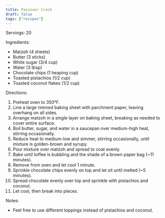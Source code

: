 ```yaml
---
title: Passover Crack
draft: false
tags: ["recipes"]
---
```


Servings: 20

Ingredients:
- Matzoh (4 sheets)
- Butter (3 sticks)
- White sugar (3/4 cup)
- Water (3 tbsp)
- Chocolate chips (1 heaping cup)
- Toasted pistachios (1/2 cup)
- Toasted coconut flakes (1/2 cup)

Directions:
1) Preheat oven to 350°F.
2) Line a large rimmed baking sheet with parchment paper, leaving overhang on all sides.
3) Arrange matzoh in a single layer on baking sheet, breaking as needed to cover entire surface.
4) Boil butter, sugar, and water in a saucepan over medium-high heat, stirring occasionally.
5) Reduce heat to medium-low and simmer, stirring occasionally, until mixture is golden-brown and syrupy.
6) Pour mixture over matzoh and spread to coat evenly.
7) Bake until toffee is bubbling and the shade of a brown paper bag (~11 minutes).
8) Remove from oven and let cool 1 minute.
9) Sprinkle chocolate chips evenly on top and let sit until melted (~5 minutes).
10) Spread chocolate evenly over top and sprinkle with pistachios and coconut.
11) Let cool, then break into pieces.

Notes:
- Feel free to use different toppings instead of pistachios and coconut.
